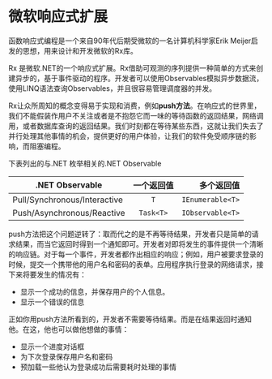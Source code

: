 # 微软响应式扩展

函数响应式编程是一个来自90年代后期受微软的一名计算机科学家Erik Meijer启发的思想，用来设计和开发微软的Rx库。

Rx 是微软.NET的一个响应式扩展。Rx借助可观测的序列提供一种简单的方式来创建异步的，基于事件驱动的程序。开发者可以使用Observables模拟异步数据流，使用LINQ语法查询Observables，并且很容易管理调度器的并发。

Rx让众所周知的概念变得易于实现和消费，例如**push方法**。在响应式的世界里，我们不能假装作用户不关注或者是不抱怨它而一味的等待函数的返回结果，网络调用，或者数据库查询的返回结果。我们时刻都在等待某些东西，这就让我们失去了并行处理其他事情的机会，提供更好的用户体验，让我们的软件免受顺序链的影响，而阻塞编程。

下表列出的与.NET 枚举相关的.NET Observable

| .NET Observable| 一个返回值| 多个返回值  |
| ------------- |:-------------:| -----:|
| Pull/Synchronous/Interactive|`T`| `IEnumerable<T>` |
| Push/Asynchronous/Reactive| `Task<T>`|`IObservable<T>`|

push方法把这个问题逆转了：取而代之的是不再等待结果，开发者只是简单的请求结果，而当它返回时得到一个通知即可。开发者对即将发生的事件提供一个清晰的响应链。对于每一个事件，开发者都作出相应的响应；例如，用户被要求登录的时候，提交一个携带他的用户名和密码的表单。应用程序执行登录的网络请求，接下来将要发生的情况有：

* 显示一个成功的信息，并保存用户的个人信息。
* 显示一个错误的信息

正如你用push方法所看到的，开发者不需要等待结果。而是在结果返回时通知他。在这，他也可以做他想做的事情：

* 显示一个进度对话框
* 为下次登录保存用户名和密码
* 预加载一些他认为登录成功后需要耗时处理的事情